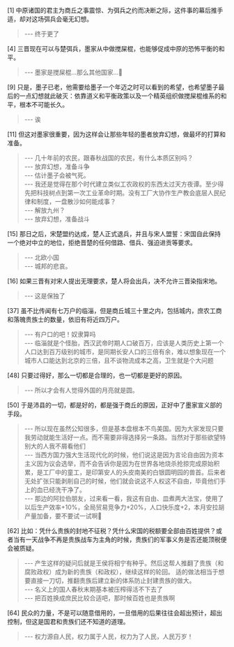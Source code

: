 
[1] 中原诸国的君主为商丘之事震惊、为弭兵之约而决断之际，这件事的幕后推手适，却对这场弭兵会毫无幻想。
>--- 终于更了<br>

[4] 三晋现在可以与楚弭兵，墨家从中做搅屎棍，也能够促成中原的恐怖平衡的和平。
>--- 墨家是搅屎棍…那么其他国家…💩<br>

[9] 只是，墨子已老，他需要给墨子一个年迈之时可以看到的希望，也希望墨子最后的一点幻想就此破灭：依靠道义和平衡政策以及一个精英组织做搅屎棍维系的和平，根本不可能长久。
>--- 诶<br>

[11] 但这对墨家很重要，因为这样会让那些年轻的墨者放弃幻想，做最坏的打算和准备。
>--- 几十年前的农民，跟春秋战国的农民，有什么本质区别吗？<br>
>--- 放弃幻想，准备斗争<br>
>--- 估计墨子会被气死。<br>
>--- 我还是觉得在那个时代建立类似工农政权的东西太过天方夜谭。至少得先把科技树点到第一次工业革命时期。没有工厂大协作生产教会底层人民纪律和制度，一盘散沙如何能成事？<br>
>--- 解放九州？<br>
>--- 放弃幻想，准备战斗<br>

[15] 那日之后，宋楚盟约达成，楚人正式退兵，并且与宋人盟誓：宋国自此保持一个绝对中立的地位，拒绝晋楚的任何借路、借兵、强迫进贡等要求。
>--- 北欧小国<br>
>--- 城邦的悲哀。<br>

[16] 如果三晋有对宋人提出无理要求，楚人将会出兵，决不允许三晋染指宋地。
>--- 这是保独了<br>

[37] 虽不比传闻有七万户的临淄，但是商丘城三十里之内，包括城内，庶农工商和落魄贵族士的数量，依旧有将近四万户。
>--- 有户口的吧！奴隶算吗<br>
>--- 临淄就是个怪胎，西汉武帝时期人口破百万，应该是人类历史上第一个人口达到百万级别的城市，是同期长安人口的三倍有余，难以想象现在一个城市人口能达到北京的三倍，且不谈物流成本之高，卫生就是个大问题<br>

[48] 只要过得好，那么一切都是合理的，也一切都是更好的原因。
>--- 所以才会有人觉得外国的月亮就是圆。<br>

[50] 于是沛县的一切，都是好的，都是强于商丘的原因，正好中了墨家宣义部的手段。
>--- 所以现在虽然公知很多，但是基本盘根本不鸟美国。因为大家发现只要我劳动就能生活好一点。而不需要非得选择另一条路。当然对于那些欲望特别大的人我不屑看他们<br>
>--- 当西方国力强大生活现代化的时候，他们说这是因为言论自由因为资本主义因为议会选举，而不会告诉你是因为在世界各地烧杀抢掠完成原始积累，是工厂中的童工，是印第安人的头皮南美的白银圆明园的兽首。后来者无处扩张只能剥削自己的时候，他们就会说这不人权这不自由，毕竟他们手上的血已经洗干净了。<br>
>--- 那边的阿拉伯朋友，过来看一看，我这有自由、皿煮两大法宝，使用了以后生产效率+10%，全局贸易竞争力+20%，人口快乐度+2，本月安拉胡产量加备，要不要试一试啊🗽<br>

[62] 比如：凭什么贵族的封地不征税？凭什么宋国的税额要全部由百姓提供？或者当有一天战争不再是贵族战车为主角的时候，贵族们的军事义务是否还能顶税便会被质疑。
>--- 产生这样的疑问后就是王侯将相宁有种乎。然后这帮人推翻了贵族（和腐败政权）成为新的贵族（和政权），继续这样的轮回。
适的做法相当于想要直接一刀切，推翻贵族后建立新的体系防止封建贵族的做大。<br>
>--- 名义上的国人春秋末期基本被压榨得活不下去了<br>
>--- 把百姓换成庶民比较合适吧，那时候百姓也是贵族啊<br>

[64] 民众的力量，不是可以随意借用的，一旦借用的后果往往会超出预计，超出控制，但这是国君和贵族们还不知道的道理。
>--- 权力源自人民，权力属于人民，权力为了人民，人民万岁！<br>
